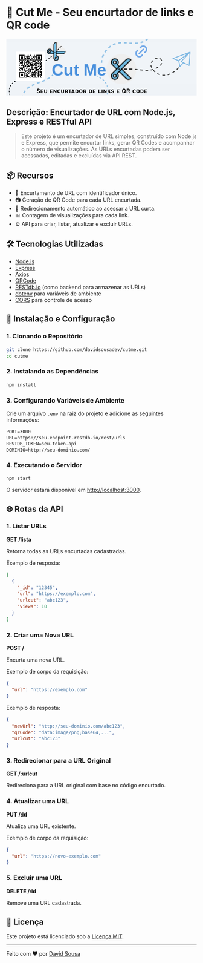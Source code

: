 # 🚀 Cut Me - Seu encurtador de links e QR code

![Banner](https://raw.githubusercontent.com/davidsousadev/cutme/refs/heads/main/public/imagens/banner.png)

## Descrição: Encurtador de URL com Node.js, Express e RESTful API
> Este projeto é um encurtador de URL simples, construído com Node.js e Express, que permite encurtar links, gerar QR Codes e acompanhar o número de visualizações. As URLs encurtadas podem ser acessadas, editadas e excluídas via API REST.

## 📦 Recursos

- 🔗 Encurtamento de URL com identificador único.
- 📷 Geração de QR Code para cada URL encurtada.
- 🚀 Redirecionamento automático ao acessar a URL curta.
- 📊 Contagem de visualizações para cada link.
- ⚙️ API para criar, listar, atualizar e excluir URLs.

## 🛠️ Tecnologias Utilizadas

- [Node.js](https://nodejs.org/)
- [Express](https://expressjs.com/)
- [Axios](https://axios-http.com/)
- [QRCode](https://www.npmjs.com/package/qrcode)
- [RESTdb.io](https://restdb.io/) (como backend para armazenar as URLs)
- [dotenv](https://www.npmjs.com/package/dotenv) para variáveis de ambiente
- [CORS](https://www.npmjs.com/package/cors) para controle de acesso

## 🚀 Instalação e Configuração

### 1. Clonando o Repositório

```bash
git clone https://github.com/davidsousadev/cutme.git
cd cutme
```

### 2. Instalando as Dependências

```bash
npm install
```

### 3. Configurando Variáveis de Ambiente

Crie um arquivo `.env` na raiz do projeto e adicione as seguintes informações:

```env
PORT=3000
URL=https://seu-endpoint-restdb.io/rest/urls
RESTDB_TOKEN=seu-token-api
DOMINIO=http://seu-dominio.com/
```

### 4. Executando o Servidor

```bash
npm start
```

O servidor estará disponível em [http://localhost:3000](http://localhost:3000).

## 🌐 Rotas da API

### 1. **Listar URLs**

**GET /lista**

Retorna todas as URLs encurtadas cadastradas.

Exemplo de resposta:

```json
[
  {
    "_id": "12345",
    "url": "https://exemplo.com",
    "urlcut": "abc123",
    "views": 10
  }
]
```

### 2. **Criar uma Nova URL**

**POST /**

Encurta uma nova URL.

Exemplo de corpo da requisição:

```json
{
  "url": "https://exemplo.com"
}
```

Exemplo de resposta:

```json
{
  "newUrl": "http://seu-dominio.com/abc123",
  "qrCode": "data:image/png;base64,...",
  "urlcut": "abc123"
}
```

### 3. **Redirecionar para a URL Original**

**GET /:urlcut**

Redireciona para a URL original com base no código encurtado.

### 4. **Atualizar uma URL**

**PUT /:id**

Atualiza uma URL existente.

Exemplo de corpo da requisição:

```json
{
  "url": "https://novo-exemplo.com"
}
```

### 5. **Excluir uma URL**

**DELETE /:id**

Remove uma URL cadastrada.

## 📝 Licença

Este projeto está licenciado sob a [Licença MIT](LICENSE).

---

Feito com ❤️ por [David Sousa](https://github.com/davidsousadev)
